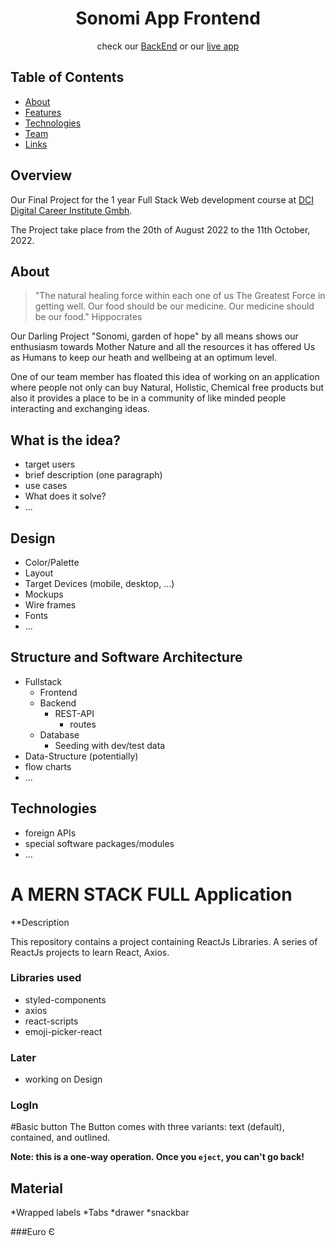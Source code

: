 <h1 align="center">Sonomi App Frontend</h1>
<p align="center">
check our <a href="https://github.com/SMNST-Final-Project/deployready/tree/main/server" target="_blank">BackEnd</a> or our <a href="" target="_blank">live app</a>
</p>

<!-- TABLE OF CONTENTS -->

## Table of Contents

- [About](#about)  
- [Features](#features)
- [Technologies](#technologies)
- [Team](#team)
- [Links](#links)

<!-- ABOUT -->

## Overview


Our Final Project for the 1 year Full Stack Web development course at [DCI Digital Career Institute Gmbh](https://digitalcareerinstitute.org/de/).

The Project take place from the 20th of August 2022 to the 11th October, 2022.

## About

> "The natural healing force within each one of us The Greatest Force in getting well. Our food should be our medicine. Our medicine should be our food." Hippocrates

Our Darling Project "Sonomi, garden of hope" by all means shows our enthusiasm towards Mother Nature and all the resources it has offered Us as Humans to keep our heath and wellbeing at an optimum level.

One of our team member has floated this idea of working on an application where people not only can buy Natural, Holistic, Chemical free products but also it provides a place to be in a community of like minded people interacting and exchanging ideas.

















## What is the idea?
  - target users
  - brief description (one paragraph)
  - use cases
  - What does it solve?
  - ...

## Design
  - Color/Palette
  - Layout
  - Target Devices (mobile, desktop, ...)
  - Mockups
  - Wire frames
  - Fonts
  - ...

## Structure and Software Architecture
  - Fullstack
    - Frontend
    - Backend
      - REST-API
        - routes
    - Database
      - Seeding with dev/test data
  - Data-Structure (potentially)
  - flow charts
  - ...

## Technologies
  - foreign APIs
  - special software packages/modules
  - ...


# A MERN STACK FULL Application

**Description

This repository contains a project containing ReactJs Libraries. A series of ReactJs projects to learn React, Axios.


### Libraries used
* styled-components
* axios
* react-scripts
* emoji-picker-react


### 


### Later
* working on Design



### LogIn
#Basic button
The Button comes with three variants: text (default), contained, and outlined.

**Note: this is a one-way operation. Once you `eject`, you can't go back!**



## Material
*Wrapped labels
*Tabs
*drawer
*snackbar


###Euro Є
